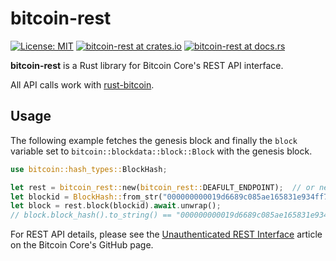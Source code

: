 bitcoin-rest
============

[![License: MIT](https://img.shields.io/badge/License-MIT-yellow.svg)](https://opensource.org/licenses/MIT)
[![bitcoin-rest at crates.io](https://img.shields.io/crates/v/bitcoin-rest.svg)](https://crates.io/crates/bitcoin-rest)
[![bitcoin-rest at docs.rs](https://docs.rs/bitcoin-rest/badge.svg)](https://docs.rs/bitcoin-rest)

__bitcoin-rest__ is a Rust library for Bitcoin Core's REST API interface.

All API calls work with [rust-bitcoin](https://github.com/rust-bitcoin/rust-bitcoin).

Usage
-----

The following example fetches the genesis block and finally the `block` variable set to `bitcoin::blockdata::block::Block`
with the genesis block.

```rs
use bitcoin::hash_types::BlockHash;

let rest = bitcoin_rest::new(bitcoin_rest::DEAFULT_ENDPOINT);  // or new("http://HOSTNAME:PORT/rest/");
let blockid = BlockHash::from_str("000000000019d6689c085ae165831e934ff763ae46a2a6c172b3f1b60a8ce26f").unwrap();
let block = rest.block(blockid).await.unwrap();
// block.block_hash().to_string() == "000000000019d6689c085ae165831e934ff763ae46a2a6c172b3f1b60a8ce26f"
```

For REST API details, please see the [Unauthenticated REST Interface](https://github.com/bitcoin/bitcoin/blob/master/doc/REST-interface.md) article on the Bitcoin Core's GitHub page.

